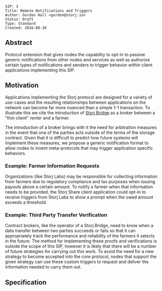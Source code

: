 ```
SIP: 3
Title: Remote Notifications and Triggers
Author: Gordon Hall <gordon@storj.io>
Status: Draft
Type: Standard
Created: 2016-08-10
```

Abstract
--------

Protocol extension that gives nodes the capability to opt-in to passive generic
notifications from other nodes and services as well as authorize certain types
of notifications and senders to trigger behavior within client applications
implementing this SIP.

Motivation
----------

Applications implementing the Storj protocol are designed for a variety of
use-cases and the resulting relationships between applications on the network
can become far more nuanced than a simple 1-1 transaction. To illustrate this
we cite the introduction of [Storj Bridge](https://github.com/storj/bridge) as
a broker between a "thin client" renter and a farmer.

The introduction of a broker brings with it the need for arbitration measures
in the event that one of the parties acts outside of the terms of the storage
contract. Given that it is difficult to predict how future systems will
implement these measures, we propose a generic notification format to allow
nodes to invent meta-protocols that may trigger application specific behaviors.

### Example: Farmer Information Requests

Organizations (like Storj Labs) may be responsible for collecting information
from farmers due to regulatory compliance and tax purposes when issuing payouts
above a certain amount. To notify a farmer when that information needs to be
provided, the Storj Share client application could opt-in to receive triggers
from Storj Labs to show a prompt when the owed amount exceeds a threshold.

### Example: Third Party Transfer Verification

Contract brokers, like the operator of a Storj Bridge, need to know when a data
transfer between two parties succeeds or fails so that it can appropriately
track the performance and reliability of the farmers it selects in the future.
The method for implementing these proofs and verifications is outside the scope
of this SIP, however it is likely that there will be a number of future
strategies for carrying out this work. To avoid the need for a new strategy to
become accepted into the core protocol, nodes that support the given strategy
can use these custom triggers to request and deliver the information needed to
carry them out.

Specification
-------------
